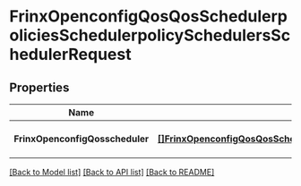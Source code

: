 # FrinxOpenconfigQosQosSchedulerpoliciesSchedulerpolicySchedulersSchedulerRequest

## Properties
Name | Type | Description | Notes
------------ | ------------- | ------------- | -------------
**FrinxOpenconfigQosscheduler** | [**[]FrinxOpenconfigQosQosSchedulerpoliciesSchedulerpolicySchedulersScheduler**](frinx.openconfig.qos.qos.schedulerpolicies.schedulerpolicy.schedulers.Scheduler.md) |  | [optional] [default to null]

[[Back to Model list]](../README.md#documentation-for-models) [[Back to API list]](../README.md#documentation-for-api-endpoints) [[Back to README]](../README.md)


